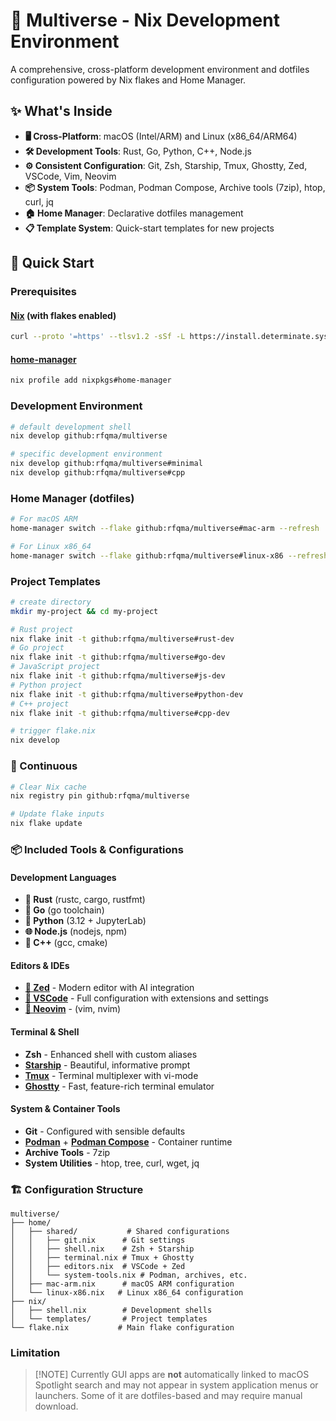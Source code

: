 # 🌌 Multiverse - Nix Development Environment

A comprehensive, cross-platform development environment and dotfiles configuration powered by Nix flakes and Home Manager.

## ✨ What's Inside

- **🖥️ Cross-Platform**: macOS (Intel/ARM) and Linux (x86_64/ARM64)
- **🛠️ Development Tools**: Rust, Go, Python, C++, Node.js
- **⚙️ Consistent Configuration**: Git, Zsh, Starship, Tmux, Ghostty, Zed, VSCode, Vim, Neovim
- **📦 System Tools**: Podman, Podman Compose, Archive tools (7zip), htop, curl, jq
- **🏠 Home Manager**: Declarative dotfiles management
- **📋 Template System**: Quick-start templates for new projects

## 🚀 Quick Start

### Prerequisites

#### [Nix](https://nixos.org/download.html) (with flakes enabled)

```bash
curl --proto '=https' --tlsv1.2 -sSf -L https://install.determinate.systems/nix | sh -s -- install
```

#### [home-manager](https://github.com/nix-community/home-manager)

```bash
nix profile add nixpkgs#home-manager
```

### Development Environment

```bash
# default development shell
nix develop github:rfqma/multiverse
```

```bash
# specific development environment
nix develop github:rfqma/multiverse#minimal
nix develop github:rfqma/multiverse#cpp
```

### Home Manager (dotfiles)
```bash
# For macOS ARM
home-manager switch --flake github:rfqma/multiverse#mac-arm --refresh

# For Linux x86_64
home-manager switch --flake github:rfqma/multiverse#linux-x86 --refresh
```

### Project Templates
```bash
# create directory
mkdir my-project && cd my-project
```
```bash
# Rust project
nix flake init -t github:rfqma/multiverse#rust-dev
# Go project
nix flake init -t github:rfqma/multiverse#go-dev
# JavaScript project
nix flake init -t github:rfqma/multiverse#js-dev
# Python project
nix flake init -t github:rfqma/multiverse#python-dev
# C++ project
nix flake init -t github:rfqma/multiverse#cpp-dev
```
```bash
# trigger flake.nix
nix develop
```

### 🔁 Continuous
```bash
# Clear Nix cache
nix registry pin github:rfqma/multiverse

# Update flake inputs
nix flake update
```

### 📦 Included Tools & Configurations

#### Development Languages
- **🦀 Rust** (rustc, cargo, rustfmt)
- **🐹 Go** (go toolchain)
- **🐍 Python** (3.12 + JupyterLab)
- **🌐 Node.js** (nodejs, npm)
- **🚀 C++** (gcc, cmake)

#### Editors & IDEs
- [**📝 Zed**](https://zed.dev/) - Modern editor with AI integration
- [**📝 VSCode**](https://code.visualstudio.com/) - Full configuration with extensions and settings
- [**📝 Neovim**](https://neovim.io/) - (vim, nvim)

#### Terminal & Shell
- **Zsh** - Enhanced shell with custom aliases
- [**Starship**](https://starship.rs/) - Beautiful, informative prompt
- [**Tmux**](https://github.com/tmux/tmux/wiki) - Terminal multiplexer with vi-mode
- [**Ghostty**](https://ghostty.org/) - Fast, feature-rich terminal emulator

#### System & Container Tools
- **Git** - Configured with sensible defaults
- [**Podman**](https://podman.io/) + [**Podman Compose**](https://github.com/containers/podman-compose) - Container runtime
- **Archive Tools** - 7zip
- **System Utilities** - htop, tree, curl, wget, jq

### 🏗️ Configuration Structure

```
multiverse/
├── home/
│   ├── shared/           # Shared configurations
│   │   ├── git.nix      # Git settings
│   │   ├── shell.nix    # Zsh + Starship
│   │   ├── terminal.nix # Tmux + Ghostty
│   │   ├── editors.nix  # VSCode + Zed
│   │   └── system-tools.nix # Podman, archives, etc.
│   ├── mac-arm.nix      # macOS ARM configuration
│   └── linux-x86.nix   # Linux x86_64 configuration
├── nix/
│   ├── shell.nix        # Development shells
│   └── templates/       # Project templates
└── flake.nix           # Main flake configuration
```

### Limitation

> \[!NOTE]
> Currently GUI apps are **not** automatically linked to macOS Spotlight search and may not appear in system application menus or launchers. Some of it are dotfiles-based and may require manual download.
